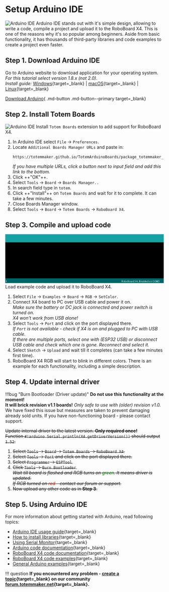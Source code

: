 # Setup Arduino IDE

![Arduino IDE](/assets/images/arduino-ide-image1.png)
Arduino IDE stands out with it's simple design, allowing to write a code, compile a project and upload it to the RoboBoard X4. This is one of the reasons why it's so popular among beginners. Aside from basic functionality, it has thousands of third-party libraries and code examples to create a project even faster.  


## Step 1. Download Arduino IDE

Go to Arduino website to download application for your operating system.  
*For this tutorial select version 1.8.x (not 2.0).*  
*Install guide:* [Windows](https://docs.arduino.cc/software/ide-v1/tutorials/Windows){target=_blank} | [macOS](https://docs.arduino.cc/software/ide-v1/tutorials/macOS){target=_blank} | [Linux](https://docs.arduino.cc/software/ide-v1/tutorials/Linux){target=_blank}  

[Download Arduino](https://www.arduino.cc/en/software){ .md-button .md-button--primary target=_blank}

## Step 2. Install Totem Boards

![Arduino IDE](/assets/images/arduino-ide-image2.png)
Install `Totem Boards` extension to add support for RoboBoard X4.  

1. In Arduino IDE select `File` → `Preferences`.  
1. Locate `Additional Boards Manager URLs` and paste in:  
    ```
    https://totemmaker.github.io/TotemArduinoBoards/package_totemmaker_index.json
    ```  
    *If you have multiple URLs, click a button next to input field and add this link to the bottom.*
1. Click ++"OK"++.  
1. Select `Tools` → `Board` → `Boards Manager..`  
1. In search field type in `totem`.  
1. Click ++"Install"++ on `Totem Boards` and wait for it to complete. It can take a few minutes.  
1. Close Boards Manager window.  
1. Select `Tools` → `Board` → `Totem Boards` → `RoboBoard X4`.  

## Step 3. Compile and upload code

![Arduino IDE](/assets/images/arduino-ide-image3.gif)
Load example code and upload it to RoboBoard X4.  

1. Select `File` → `Examples` → `Board` → `RGB` → `SetColor`.  
1. Connect X4 board to PC over USB cable and power it on.  
    _Make sure the battery or DC jack is connected and power switch is turned on._  
    _X4 won't work from USB alone!_  
1. Select `Tools` → `Port` and click on the port displayed there.  
    _If `Port` is not available - check if X4 is on and plugged to PC with USB cable._  
    _If there are multiple ports, select one with (ESP32 USB) or disconnect USB cable and check which one is gone. Reconnect and select it._  
1. Select `Sketch` → `Upload` and wait till it completes (can take a few minutes first time).  
1. RoboBoard X4 RGB will start to blink in different colors. There is an example for each functionality, including a simple description.  

## Step 4. Update internal driver
!!!bug "Burn Bootloader (Driver update)"
    **Do not use this functionality at the moment!**  
    **It will brick revision v1.1 boards!** *Only safe to use with (older) revision v1.0.*  
    We have fixed this issue but measures are taken to prevent damaging already sold units. If you have non-functioning board - please contact support.

~~Update internal driver to the latest version. **Only required once!**~~  
~~Function `#!arduino Serial.println(X4.getDriverVersion())` should output `1.52`.~~  

1. ~~Select `Tools` → `Board` → `Totem Boards` → `RoboBoard X4`.~~  
1. ~~Select `Tools` → `Port` and click on the port displayed there.~~  
1. ~~Select `Programmer` → `ESPTool`~~.  
1. ~~Click `Tools` → `Burn Bootloader`~~.  
~~_Wait till board is flashed and RGB turns on <span style="color:green">green</span>. It means driver is updated._~~  
~~_If RGB turned on <span style="color:red">red</span> - contact our forum or support._~~  
1. ~~Now upload any other code as in **Step 3**.~~  

## Step 5. Using Arduino IDE

For more information about getting started with Arduino, read following topics:  

* [Arduino IDE usage guide](https://docs.arduino.cc/software/ide-v1/tutorials/Environment){target=_blank}  
* [How to install libraries](https://docs.arduino.cc/software/ide-v1/tutorials/installing-libraries){target=_blank}  
* [Using Serial Monitor](https://docs.arduino.cc/software/ide-v2/tutorials/ide-v2-serial-monitor){target=_blank}  
* [Arduino code documentation](https://www.arduino.cc/reference/en/){target=_blank}  
* [RoboBoard X4 code documentation](/roboboard-x4){target=_blank}  
* [RoboBoard X4 code examples](https://github.com/totemmaker/TotemArduinoBoards/tree/master/libraries/TotemX4/examples){target=_blank}  
* [General Arduino examples](https://docs.arduino.cc/built-in-examples/){target=_blank}  

!!! question
    **If you encountered any problem - [create a topic](https://forum.totemmaker.net/c/questions/10){target=_blank} on our community [forum.totemmaker.net](https://forum.totemmaker.net){target=_blank}.**